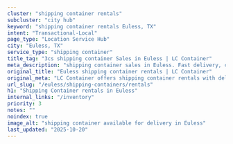 ```yaml
---
cluster: "shipping container rentals"
subcluster: "city hub"
keyword: "shipping container rentals Euless, TX"
intent: "Transactional-Local"
page_type: "Location Service Hub"
city: "Euless, TX"
service_type: "shipping container"
title_tag: "3cs shipping container Sales in Euless | LC Container"
meta_description: "shipping container sales in Euless. Fast delivery, competitive pricing. Serving shipping containers area. Quote ID: P1O. Call (214) 524-4168 for your free quote today."
original_title: "Euless shipping container rentals | LC Container"
original_meta: "LC Container offers shipping container rentals with delivery in Euless, TX. Local. Fast quotes. Since 2003."
url_slug: "/euless/shipping-containers/rentals"
h1: "Shipping Container rentals in Euless"
internal_links: "/inventory"
priority: 3
notes: ""
noindex: true
image_alt: "shipping container available for delivery in Euless"
last_updated: "2025-10-20"
---
```


<!-- TODO: Add unique city/inventory copy, images, and internal links here. -->
